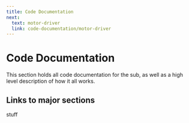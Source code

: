```yaml
---
title: Code Documentation
next:
  text: motor-driver
  link: code-documentation/motor-driver
---
```


# Code Documentation

This section holds all code documentation for the sub, as well as a high level description of how it all works.

## Links to major sections

stuff
